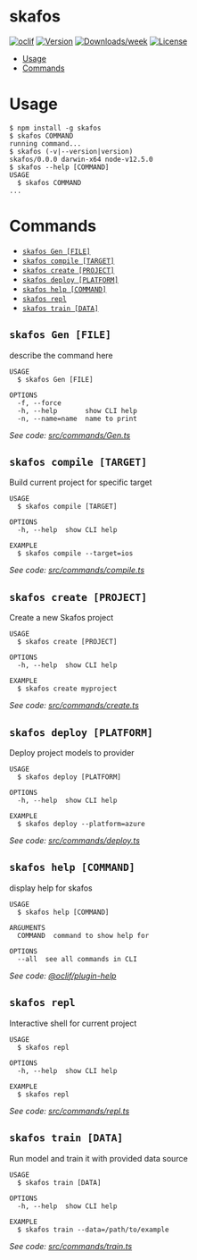 skafos
======



[![oclif](https://img.shields.io/badge/cli-oclif-brightgreen.svg)](https://oclif.io)
[![Version](https://img.shields.io/npm/v/skafos.svg)](https://npmjs.org/package/skafos)
[![Downloads/week](https://img.shields.io/npm/dw/skafos.svg)](https://npmjs.org/package/skafos)
[![License](https://img.shields.io/npm/l/skafos.svg)](https://github.com/skafos/skafos/blob/master/package.json)

<!-- toc -->
* [Usage](#usage)
* [Commands](#commands)
<!-- tocstop -->
# Usage
<!-- usage -->
```sh-session
$ npm install -g skafos
$ skafos COMMAND
running command...
$ skafos (-v|--version|version)
skafos/0.0.0 darwin-x64 node-v12.5.0
$ skafos --help [COMMAND]
USAGE
  $ skafos COMMAND
...
```
<!-- usagestop -->
# Commands
<!-- commands -->
* [`skafos Gen [FILE]`](#skafos-gen-file)
* [`skafos compile [TARGET]`](#skafos-compile-target)
* [`skafos create [PROJECT]`](#skafos-create-project)
* [`skafos deploy [PLATFORM]`](#skafos-deploy-platform)
* [`skafos help [COMMAND]`](#skafos-help-command)
* [`skafos repl`](#skafos-repl)
* [`skafos train [DATA]`](#skafos-train-data)

## `skafos Gen [FILE]`

describe the command here

```
USAGE
  $ skafos Gen [FILE]

OPTIONS
  -f, --force
  -h, --help       show CLI help
  -n, --name=name  name to print
```

_See code: [src/commands/Gen.ts](https://github.com/skafos/skafos/blob/v0.0.0/src/commands/Gen.ts)_

## `skafos compile [TARGET]`

Build current project for specific target

```
USAGE
  $ skafos compile [TARGET]

OPTIONS
  -h, --help  show CLI help

EXAMPLE
  $ skafos compile --target=ios
```

_See code: [src/commands/compile.ts](https://github.com/skafos/skafos/blob/v0.0.0/src/commands/compile.ts)_

## `skafos create [PROJECT]`

Create a new Skafos project

```
USAGE
  $ skafos create [PROJECT]

OPTIONS
  -h, --help  show CLI help

EXAMPLE
  $ skafos create myproject
```

_See code: [src/commands/create.ts](https://github.com/skafos/skafos/blob/v0.0.0/src/commands/create.ts)_

## `skafos deploy [PLATFORM]`

Deploy project models to provider

```
USAGE
  $ skafos deploy [PLATFORM]

OPTIONS
  -h, --help  show CLI help

EXAMPLE
  $ skafos deploy --platform=azure
```

_See code: [src/commands/deploy.ts](https://github.com/skafos/skafos/blob/v0.0.0/src/commands/deploy.ts)_

## `skafos help [COMMAND]`

display help for skafos

```
USAGE
  $ skafos help [COMMAND]

ARGUMENTS
  COMMAND  command to show help for

OPTIONS
  --all  see all commands in CLI
```

_See code: [@oclif/plugin-help](https://github.com/oclif/plugin-help/blob/v2.2.0/src/commands/help.ts)_

## `skafos repl`

Interactive shell for current project

```
USAGE
  $ skafos repl

OPTIONS
  -h, --help  show CLI help

EXAMPLE
  $ skafos repl
```

_See code: [src/commands/repl.ts](https://github.com/skafos/skafos/blob/v0.0.0/src/commands/repl.ts)_

## `skafos train [DATA]`

Run model and train it with provided data source

```
USAGE
  $ skafos train [DATA]

OPTIONS
  -h, --help  show CLI help

EXAMPLE
  $ skafos train --data=/path/to/example
```

_See code: [src/commands/train.ts](https://github.com/skafos/skafos/blob/v0.0.0/src/commands/train.ts)_
<!-- commandsstop -->

